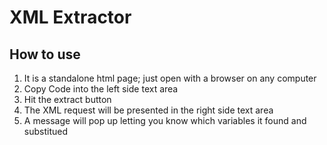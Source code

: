 # XML Extractor

## How to use

1. It is a standalone html page; just open with a browser on any computer
2. Copy Code into the left side text area
3. Hit the extract button
4. The XML request will be presented in the right side text area
5. A message will pop up letting you know which variables it found and substitued

